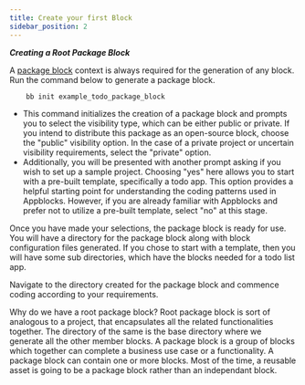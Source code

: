 ```yaml
---
title: Create your first Block
sidebar_position: 2
---
```


***Creating a Root Package Block***

A [package block](/docs/core-concepts/type-of-blocks#package-block) context is always required for the generation of any block. Run the command below to generate a package block.
```
    bb init example_todo_package_block
```
* This command initializes the creation of a package block and prompts you to select the visibility type, which can be either public or private. If you intend to distribute this package as an open-source block, choose the "public" visibility option.
In the case of a private project or uncertain visibility requirements, select the "private" option.
* Additionally, you will be presented with another prompt asking if you wish to set up a sample project. Choosing "yes" here allows you to start with a pre-built template, specifically a todo app. This option provides a helpful starting point for understanding the coding patterns used in Appblocks. However, if you are already familiar with Appblocks and prefer not to utilize a pre-built template, select "no" at this stage.

Once you have made your selections, the package block is ready for use. You will have a directory for the package block along with block configuration files generated. If you chose to start with a template, then you will have some sub directories, which have the blocks needed for a todo list app.

Navigate to the directory created for the package block and commence coding according to your requirements.


Why do we have a root package block? Root package block is sort of analogous to a project, that encapsulates all the related functionalities together. The directory of the same is the base directory where we generate all the other member blocks. A package block is a group of blocks which together can complete a business use case or a functionality. A package block can contain one or more blocks. Most of the time, a reusable asset is going to be a package block rather than an independant block.
